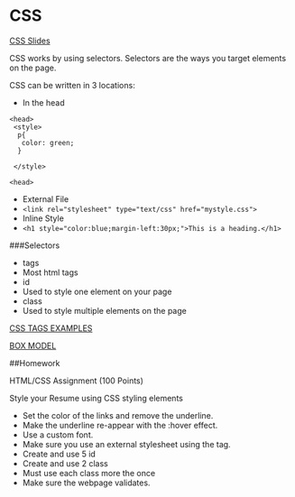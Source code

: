 # CSS

 

[CSS Slides](https://github.com/zevenrodriguez/CIM111/blob/master/slides/CSS.pdf)

 

CSS works by using selectors. Selectors are the ways you target elements on the page.

CSS can be written in 3 locations:

* In the head
```
<head>
 <style>
  p{
   color: green;
  }

 </style>

<head>
```
* External File
 * ```<link rel="stylesheet" type="text/css" href="mystyle.css">```
* Inline Style
 * ```<h1 style="color:blue;margin-left:30px;">This is a heading.</h1>```

###Selectors
* tags
 * Most html tags
* id
 * Used to style one element on your page
* class
 * Used to style multiple elements on the page

[CSS TAGS EXAMPLES](https://github.com/zevenrodriguez/CIM111/blob/master/week5/examples/cssIntro.html)

[BOX MODEL](https://github.com/zevenrodriguez/CIM111/blob/master/week5/examples/boxmodel.html)

##Homework

HTML/CSS Assignment (100 Points)

Style your Resume using CSS styling elements
* Set the color of the links and remove the underline.
* Make the underline re-appear with the :hover effect.
* Use a custom font.
* Make sure you use an external stylesheet using the <link> tag.
* Create and use 5 id
* Create and use 2 class
 * Must use each class more the once
* Make sure the webpage validates.






